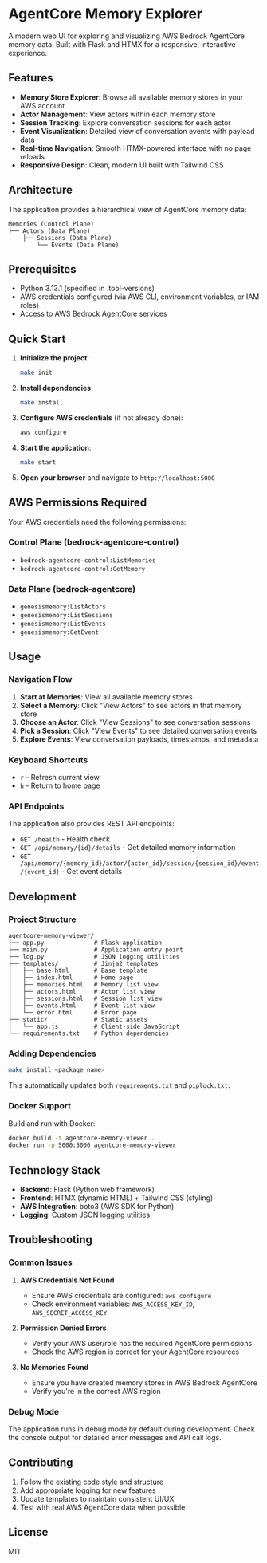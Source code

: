 # AgentCore Memory Explorer

A modern web UI for exploring and visualizing AWS Bedrock AgentCore memory data. Built with Flask and HTMX for a responsive, interactive experience.

## Features

- **Memory Store Explorer**: Browse all available memory stores in your AWS account
- **Actor Management**: View actors within each memory store
- **Session Tracking**: Explore conversation sessions for each actor
- **Event Visualization**: Detailed view of conversation events with payload data
- **Real-time Navigation**: Smooth HTMX-powered interface with no page reloads
- **Responsive Design**: Clean, modern UI built with Tailwind CSS

## Architecture

The application provides a hierarchical view of AgentCore memory data:

```
Memories (Control Plane)
├── Actors (Data Plane)
    ├── Sessions (Data Plane)
        └── Events (Data Plane)
```

## Prerequisites

- Python 3.13.1 (specified in .tool-versions)
- AWS credentials configured (via AWS CLI, environment variables, or IAM roles)
- Access to AWS Bedrock AgentCore services

## Quick Start

1. **Initialize the project**:

   ```bash
   make init
   ```

2. **Install dependencies**:

   ```bash
   make install
   ```

3. **Configure AWS credentials** (if not already done):

   ```bash
   aws configure
   ```

4. **Start the application**:

   ```bash
   make start
   ```

5. **Open your browser** and navigate to `http://localhost:5000`

## AWS Permissions Required

Your AWS credentials need the following permissions:

### Control Plane (bedrock-agentcore-control)

- `bedrock-agentcore-control:ListMemories`
- `bedrock-agentcore-control:GetMemory`

### Data Plane (bedrock-agentcore)

- `genesismemory:ListActors`
- `genesismemory:ListSessions`
- `genesismemory:ListEvents`
- `genesismemory:GetEvent`

## Usage

### Navigation Flow

1. **Start at Memories**: View all available memory stores
2. **Select a Memory**: Click "View Actors" to see actors in that memory store
3. **Choose an Actor**: Click "View Sessions" to see conversation sessions
4. **Pick a Session**: Click "View Events" to see detailed conversation events
5. **Explore Events**: View conversation payloads, timestamps, and metadata

### Keyboard Shortcuts

- `r` - Refresh current view
- `h` - Return to home page

### API Endpoints

The application also provides REST API endpoints:

- `GET /health` - Health check
- `GET /api/memory/{id}/details` - Get detailed memory information
- `GET /api/memory/{memory_id}/actor/{actor_id}/session/{session_id}/event/{event_id}` - Get event details

## Development

### Project Structure

```
agentcore-memory-viewer/
├── app.py              # Flask application
├── main.py             # Application entry point
├── log.py              # JSON logging utilities
├── templates/          # Jinja2 templates
│   ├── base.html       # Base template
│   ├── index.html      # Home page
│   ├── memories.html   # Memory list view
│   ├── actors.html     # Actor list view
│   ├── sessions.html   # Session list view
│   ├── events.html     # Event list view
│   └── error.html      # Error page
├── static/             # Static assets
│   └── app.js          # Client-side JavaScript
└── requirements.txt    # Python dependencies
```

### Adding Dependencies

```bash
make install <package_name>
```

This automatically updates both `requirements.txt` and `piplock.txt`.

### Docker Support

Build and run with Docker:

```bash
docker build -t agentcore-memory-viewer .
docker run -p 5000:5000 agentcore-memory-viewer
```

## Technology Stack

- **Backend**: Flask (Python web framework)
- **Frontend**: HTMX (dynamic HTML) + Tailwind CSS (styling)
- **AWS Integration**: boto3 (AWS SDK for Python)
- **Logging**: Custom JSON logging utilities

## Troubleshooting

### Common Issues

1. **AWS Credentials Not Found**

   - Ensure AWS credentials are configured: `aws configure`
   - Check environment variables: `AWS_ACCESS_KEY_ID`, `AWS_SECRET_ACCESS_KEY`

2. **Permission Denied Errors**

   - Verify your AWS user/role has the required AgentCore permissions
   - Check the AWS region is correct for your AgentCore resources

3. **No Memories Found**
   - Ensure you have created memory stores in AWS Bedrock AgentCore
   - Verify you're in the correct AWS region

### Debug Mode

The application runs in debug mode by default during development. Check the console output for detailed error messages and API call logs.

## Contributing

1. Follow the existing code style and structure
2. Add appropriate logging for new features
3. Update templates to maintain consistent UI/UX
4. Test with real AWS AgentCore data when possible

## License

MIT
